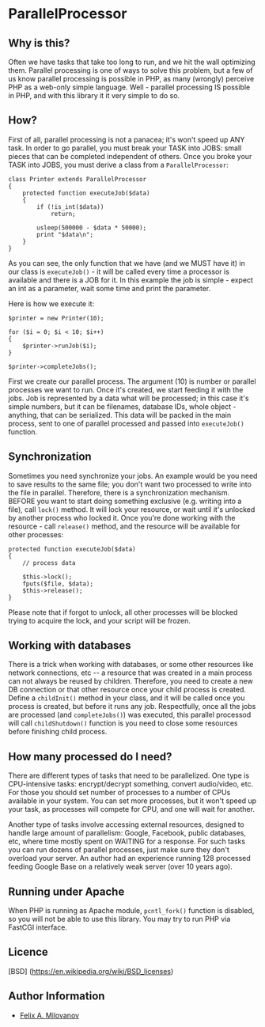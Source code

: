 ParallelProcessor
=================

Why is this?
------------
Often we have tasks that take too long to run, and we hit the wall optimizing
them. Parallel processing is one of ways to solve this problem, but a few of
us know parallel processing is possible in PHP, as many (wrongly) perceive PHP
as a web-only simple language. Well - parallel processing IS possible in PHP,
and with this library it it very simple to do so.

How?
----
First of all, parallel processing is not a panacea; it's won't speed up ANY
task. In order to go parallel, you must break your TASK into JOBS: small 
pieces that can be completed independent of others. Once you broke your TASK
into JOBS, you must derive a class from a `ParallelProcessor`:

    class Printer extends ParallelProcessor
    {
        protected function executeJob($data)
        {
            if (!is_int($data))
                return;

            usleep(500000 - $data * 50000);
            print "$data\n";
        }
    }

As you can see, the only function that we have (and we MUST have it) in our
class is `executeJob()` - it will be called every time a processor is available
and there is a JOB for it. In this example the job is simple - expect an int as
a parameter, wait some time and print the parameter. 

Here is how we execute it:

    $printer = new Printer(10);

    for ($i = 0; $i < 10; $i++)
    {
        $printer->runJob($i);
    }

    $printer->completeJobs();

First we create our parallel process. The argument (10) is number or parallel 
processes we want to run. Once it's created, we start feeding it with the jobs.
Job is represented by a data what will be processed; in this case it's simple
numbers, but it can be filenames, database IDs, whole object - anything, that
can be serialized. This data will be packed in the main process, sent to one 
of parallel processed and passed into `executeJob()` function. 

Synchronization
---------------
Sometimes you need synchronize your jobs. An example would be you need to save 
results to the same file; you don't want two processed to write into the file
in parallel. Therefore, there is a synchronization mechanism. BEFORE you want
to start doing something exclusive (e.g. writing into a file), call `lock()`
method. It will lock your resource, or wait until it's unlocked by another 
process who locked it. Once you're done working with the resource - call 
`release()` method, and the resource will be available for other processes:

    protected function executeJob($data)
    {
        // process data

        $this->lock();
        fputs($file, $data);
        $this->release();
    }

Please note that if forgot to unlock, all other processes will be blocked trying
to acquire the lock, and your script will be frozen. 

Working with databases
----------------------
There is a trick when working with databases, or some other resources like 
network connections, etc -- a resource that was created in a main process can
not always be reused by children. Therefore, you need to create a new DB 
connection or that other resource once your child process is created. Define a
`childInit()` method in your class, and it will be called once you process is
created, but before it runs any job. Respectfully, once all the jobs are 
processed (and `completeJobs()`) was executed, this parallel processod will 
call `childShutdown()` function is you need to close some resources before 
finishing child process. 

How many processed do I need?
-----------------------------
There are different types of tasks that need to be parallelized. One type is
CPU-intensive tasks: encrypt/decrypt something, convert audio/video, etc. For
those you should set number of processes to a number of CPUs available in your
system. You can set more processes, but it won't speed up your task, as 
processes will compete for CPU, and one will wait for another.

Another type of tasks involve accessing external resources, designed to handle
large amount of parallelism: Google, Facebook, public databases, etc, where
time mostly spent on WAITING for a response. For such tasks you can run dozens 
of parallel processes, just make sure they don't overload your server. An 
author had an experience running 128 processed feeding Google Base on a 
relatively weak server (over 10 years ago). 

Running under Apache
--------------------
When PHP is running as Apache module, `pcntl_fork()` function is disabled, so 
you will not be able to use this library. You may try to run PHP via FastCGI 
interface.


Licence
-------
[BSD] (https://en.wikipedia.org/wiki/BSD_licenses)

Author Information
------------------

* [Felix A. Milovanov](https://github.com/fmilovanov)
